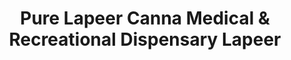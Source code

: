 ---
title: "Pure Lapeer Canna Medical & Recreational Dispensary Lapeer"
url: /lapeer/pure-lapeer-canna-medical-and-recreational-dispensary-lapeer/
shop: cannabis
---